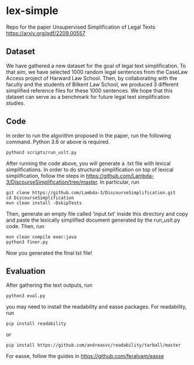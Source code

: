 # lex-simple
Repo for the paper Unsupervised Simplification of Legal Texts https://arxiv.org/pdf/2209.00557

## Dataset
We have gathered a new dataset for the goal of legal text simplification. To that aim, we have selected 1000 random legal sentences from the CaseLaw Access project of Harward Law School. Then, by collaborating with the faculty and the students of Bilkent Law School, we produced 3 different simplified reference files for these 1000 sentences. We hope that this dataset can serve as a benchmark for future legal text simplification studies.

## Code
In order to run the algorithm proposed in the paper, run the following command. Python 3.6 or above is required.
```
python3 scripts/run_uslt.py
```

After running the code above, you will generate a .txt file with lexical simplifications. In order to do structural simplification on top of lexical simplification, follow the steps in https://github.com/Lambda-3/DiscourseSimplification/tree/master. In particular, run
```
git clone https://github.com/Lambda-3/DiscourseSimplification.git
cd DiscourseSimplification
mvn clean install -DskipTests
```
Then, generate an empty file called 'input.txt' inside this directory and copy and paste the lexically simplified document generated by the run_uslt.py code.
Then, run
```
mvn clean compile exec:java
python3 finer.py
```
Now you generated the final txt file! 

## Evaluation

After gathering the text outputs, run 
```
python3 eval.py
```

you may need to install the readability and easse packages. For readability, run
```
pip install readability
```
or 
```
pip install https://github.com/andreasvc/readability/tarball/master
```

For easse, follow the guides in https://github.com/feralvam/easse
